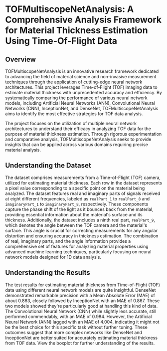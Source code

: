 # TOFMultiscopeNetAnalysis: A Comprehensive Analysis Framework for Material Thickness Estimation Using Time-Of-Flight Data

## Overview

TOFMultiscopeNetAnalysis is an innovative research framework dedicated to advancing the field of material science and non-invasive measurement techniques through the application of cutting-edge neural network architectures. This project leverages Time-of-Flight (TOF) imaging data to estimate material thickness with unprecedented accuracy and efficiency. By systematically comparing the performance of various neural network models, including Artificial Neural Networks (ANN), Convolutional Neural Networks (CNN), InceptionNet, and DenseNet, TOFMultiscopeNetAnalysis aims to identify the most effective strategies for TOF data analysis.

The project focuses on the utilization of multiple neural network architectures to understand their efficacy in analyzing TOF data for the purpose of material thickness estimation. Through rigorous experimentation and comparative analysis, TOFMultiscopeNetAnalysis seeks to provide insights that can be applied across various domains requiring precise material analysis.

## Understanding the Dataset

The dataset comprises measurements from a Time-of-Flight (TOF) camera, utilized for estimating material thickness. Each row in the dataset represents a pixel value corresponding to a specific point on the material being analyzed. The dataset features real and imaginary parts of signals received at eight different frequencies, labeled as `realPart_1` to `realPart_8` and `imaginaryPart_1` to `imaginaryPart_8`, respectively. These components capture the phase shift of the light as it bounces back from the material, providing essential information about the material's surface and its thickness. Additionally, the dataset includes a ninth real part, `realPart_9`, which denotes the angle between the TOF camera and the material's surface. This angle is crucial for correcting measurements for any angular distortion and ensuring accuracy in thickness estimation. The combination of real, imaginary parts, and the angle information provides a comprehensive set of features for analyzing material properties using advanced machine learning techniques, particularly focusing on neural network models designed for 1D data analysis.

## Understanding the Results

The test results for estimating material thickness from Time-of-Flight (TOF) data using different neural network models are quite insightful. DenseNet demonstrated remarkable precision with a Mean Absolute Error (MAE) of about 0.863, closely followed by InceptionNet with an MAE of 0.867. These two models showed they're particularly good at handling this kind of data. The Convolutional Neural Network (CNN) while slightly less accurate, still performed commendably, with an MAE of 0.984. However, the Artificial Neural Network (ANN) lagged with an MAE of 4.004, indicating it might not be the best choice for this specific task without further tuning. These outcomes suggest that more complex networks like DenseNet and InceptionNet are better suited for accurately estimating material thickness from TOF data. View the boxplot for further understanding of the results.


